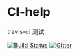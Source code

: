 # CI-help
travis-ci 测试


[![Build Status](https://travis-ci.org/jingdor/CI-help.svg?branch=master)](https://travis-ci.org/jingdor/CI-help)
[![Gitter](https://badges.gitter.im/Join%20Chat.svg)](https://gitter.im/jingdor/wfend?utm_source=badge&utm_medium=badge&utm_campaign=pr-badge)
